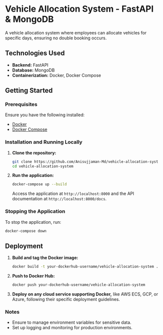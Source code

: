 # Vehicle Allocation System - FastAPI & MongoDB

A vehicle allocation system where employees can allocate vehicles for specific days, ensuring no double booking occurs.

## Technologies Used

- **Backend:** FastAPI
- **Database:** MongoDB
- **Containerization:** Docker, Docker Compose

## Getting Started

### Prerequisites

Ensure you have the following installed:

- [Docker](https://www.docker.com/get-started)
- [Docker Compose](https://docs.docker.com/compose/install/)

### Installation and Running Locally

1. **Clone the repository:**

   ```bash
   git clone https://github.com/Anisujjaman-Md/vehicle-allocation-system
   cd vehicle-allocation-system
   ```

2. **Run the application:**

   ```bash
   docker-compose up --build
   ```

   Access the application at `http://localhost:8000` and the API documentation at `http://localhost:8000/docs`.

### Stopping the Application

To stop the application, run:

```bash
docker-compose down
```

## Deployment

1. **Build and tag the Docker image:**

   ```bash
   docker build -t your-dockerhub-username/vehicle-allocation-system .
   ```

2. **Push to Docker Hub:**

   ```bash
   docker push your-dockerhub-username/vehicle-allocation-system
   ```

3. **Deploy on any cloud service supporting Docker,** like AWS ECS, GCP, or Azure, following their specific deployment guidelines.

### Notes

- Ensure to manage environment variables for sensitive data.
- Set up logging and monitoring for production environments.
